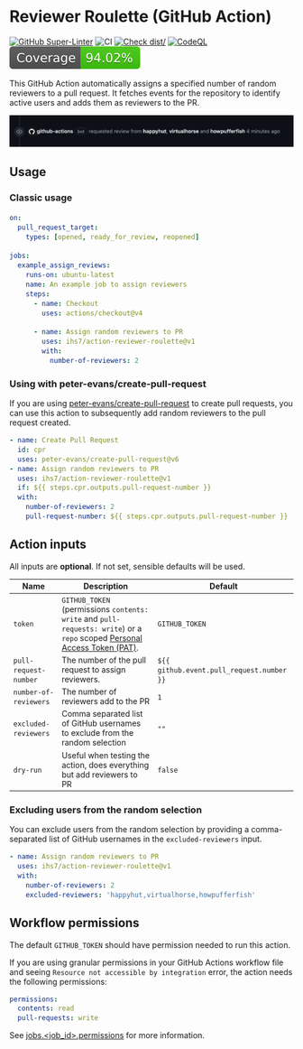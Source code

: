 # Reviewer Roulette (GitHub Action)

[![GitHub Super-Linter](https://github.com/ihs7/action-reviewer-roulette/actions/workflows/linter.yml/badge.svg)](https://github.com/super-linter/super-linter)
![CI](https://github.com/ihs7/action-reviewer-roulette/actions/workflows/ci.yml/badge.svg)
[![Check dist/](https://github.com/ihs7/action-reviewer-roulette/actions/workflows/check-dist.yml/badge.svg)](https://github.com/ihs7/action-reviewer-roulette/actions/workflows/check-dist.yml)
[![CodeQL](https://github.com/ihs7/action-reviewer-roulette/actions/workflows/codeql-analysis.yml/badge.svg)](https://github.com/ihs7/action-reviewer-roulette/actions/workflows/codeql-analysis.yml)
[![Coverage](./badges/coverage.svg)](./badges/coverage.svg)

This GitHub Action automatically assigns a specified number of random reviewers
to a pull request. It fetches events for the repository to identify active users
and adds them as reviewers to the PR.

![Reviewers added](./img/add_reviewer_example.png)

## Usage

### Classic usage

```yml
on:
  pull_request_target:
    types: [opened, ready_for_review, reopened]

jobs:
  example_assign_reviews:
    runs-on: ubuntu-latest
    name: An example job to assign reviewers
    steps:
      - name: Checkout
        uses: actions/checkout@v4

      - name: Assign random reviewers to PR
        uses: ihs7/action-reviewer-roulette@v1
        with:
          number-of-reviewers: 2
```

### Using with peter-evans/create-pull-request

If you are using
[peter-evans/create-pull-request](https://github.com/peter-evans/create-pull-request)
to create pull requests, you can use this action to subsequently add random
reviewers to the pull request created.

```yml
- name: Create Pull Request
  id: cpr
  uses: peter-evans/create-pull-request@v6
- name: Assign random reviewers to PR
  uses: ihs7/action-reviewer-roulette@v1
  if: ${{ steps.cpr.outputs.pull-request-number }}
  with:
    number-of-reviewers: 2
    pull-request-number: ${{ steps.cpr.outputs.pull-request-number }}
```

## Action inputs

All inputs are **optional**. If not set, sensible defaults will be used.

<!-- prettier-ignore -->
| Name | Description | Default |
| --- | --- | --- |
| `token` | `GITHUB_TOKEN` (permissions `contents: write` and `pull-requests: write`) or a `repo` scoped [Personal Access Token (PAT)](https://docs.github.com/en/github/authenticating-to-github/creating-a-personal-access-token). | `GITHUB_TOKEN` |
| `pull-request-number` | The number of the pull request to assign reviewers. | `${{ github.event.pull_request.number }}` |
| `number-of-reviewers` | The number of reviewers add to the PR | `1` |
| `excluded-reviewers` | Comma separated list of GitHub usernames to exclude from the random selection | `""` |
| `dry-run` | Useful when testing the action, does everything but add reviewers to PR | `false` |

### Excluding users from the random selection

You can exclude users from the random selection by providing a comma-separated
list of GitHub usernames in the `excluded-reviewers` input.

```yml
- name: Assign random reviewers to PR
  uses: ihs7/action-reviewer-roulette@v1
  with:
    number-of-reviewers: 2
    excluded-reviewers: 'happyhut,virtualhorse,howpufferfish'
```

## Workflow permissions

The default `GITHUB_TOKEN` should have permission needed to run this action.

If you are using granular permissions in your GitHub Actions workflow file and
seeing `Resource not accessible by integration` error, the action needs the
following permissions:

```yml
permissions:
  contents: read
  pull-requests: write
```

See
[jobs.<job_id>.permissions](https://docs.github.com/en/actions/using-workflows/workflow-syntax-for-github-actions#jobsjob_idpermissions)
for more information.
